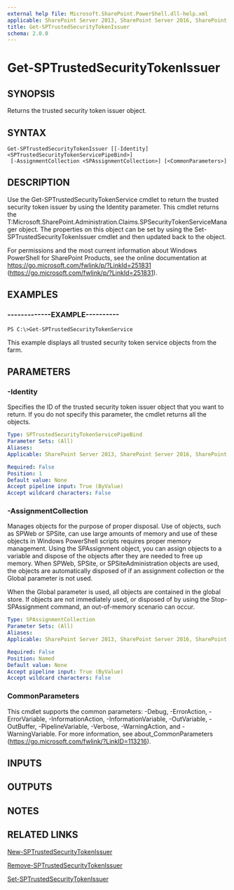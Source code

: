 ```yaml
---
external help file: Microsoft.SharePoint.PowerShell.dll-help.xml
applicable: SharePoint Server 2013, SharePoint Server 2016, SharePoint Server 2019
title: Get-SPTrustedSecurityTokenIssuer
schema: 2.0.0
---
```


# Get-SPTrustedSecurityTokenIssuer

## SYNOPSIS

Returns the trusted security token issuer object.



## SYNTAX

```
Get-SPTrustedSecurityTokenIssuer [[-Identity] <SPTrustedSecurityTokenServicePipeBind>]
 [-AssignmentCollection <SPAssignmentCollection>] [<CommonParameters>]
```

## DESCRIPTION
Use the Get-SPTrustedSecurityTokenService cmdlet to return the trusted security token issuer by using the Identity parameter.
This cmdlet returns the T:Microsoft.SharePoint.Administration.Claims.SPSecurityTokenServiceManager object.
The properties on this object can be set by using the Set-SPTrustedSecurityTokenIssuer cmdlet and then updated back to the object.

For permissions and the most current information about Windows PowerShell for SharePoint Products, see the online documentation at https://go.microsoft.com/fwlink/p/?LinkId=251831 (https://go.microsoft.com/fwlink/p/?LinkId=251831).

## EXAMPLES

### -------------EXAMPLE---------- 
```
PS C:\>Get-SPTrustedSecurityTokenService
```

This example displays all trusted security token service objects from the farm.

## PARAMETERS

### -Identity
Specifies the ID of the trusted security token issuer object that you want to return.
If you do not specify this parameter, the cmdlet returns all the objects.

```yaml
Type: SPTrustedSecurityTokenServicePipeBind
Parameter Sets: (All)
Aliases: 
Applicable: SharePoint Server 2013, SharePoint Server 2016, SharePoint Server 2019

Required: False
Position: 1
Default value: None
Accept pipeline input: True (ByValue)
Accept wildcard characters: False
```

### -AssignmentCollection
Manages objects for the purpose of proper disposal.
Use of objects, such as SPWeb or SPSite, can use large amounts of memory and use of these objects in Windows PowerShell scripts requires proper memory management.
Using the SPAssignment object, you can assign objects to a variable and dispose of the objects after they are needed to free up memory.
When SPWeb, SPSite, or SPSiteAdministration objects are used, the objects are automatically disposed of if an assignment collection or the Global parameter is not used.

When the Global parameter is used, all objects are contained in the global store.
If objects are not immediately used, or disposed of by using the Stop-SPAssignment command, an out-of-memory scenario can occur.

```yaml
Type: SPAssignmentCollection
Parameter Sets: (All)
Aliases: 
Applicable: SharePoint Server 2013, SharePoint Server 2016, SharePoint Server 2019

Required: False
Position: Named
Default value: None
Accept pipeline input: True (ByValue)
Accept wildcard characters: False
```

### CommonParameters
This cmdlet supports the common parameters: -Debug, -ErrorAction, -ErrorVariable, -InformationAction, -InformationVariable, -OutVariable, -OutBuffer, -PipelineVariable, -Verbose, -WarningAction, and -WarningVariable. For more information, see about_CommonParameters (https://go.microsoft.com/fwlink/?LinkID=113216).

## INPUTS

## OUTPUTS

## NOTES

## RELATED LINKS

[New-SPTrustedSecurityTokenIssuer](New-SPTrustedSecurityTokenIssuer.md)

[Remove-SPTrustedSecurityTokenIssuer](Remove-SPTrustedSecurityTokenIssuer.md)

[Set-SPTrustedSecurityTokenIssuer](Set-SPTrustedSecurityTokenIssuer.md)

